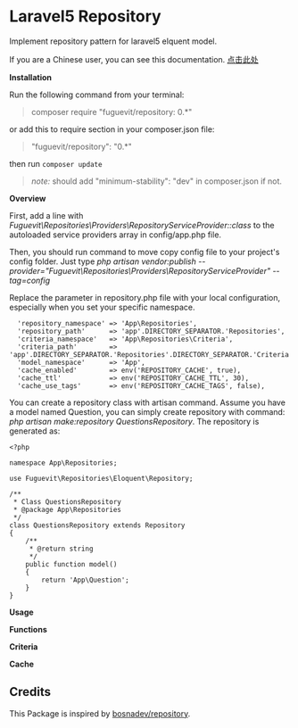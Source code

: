 # Laravel5 Repository

Implement repository pattern for laravel5 elquent model.

If you are a Chinese user, you can see this documentation. [点击此处](https://github.com/fuguevit/repository/blob/master/README_ZH.md)

**Installation**

Run the following command from your terminal:

> composer require "fuguevit/repository: 0.*"

or add this to require section in  your composer.json file:

> "fuguevit/repository": "0.*"

then run `composer update`

> *note:* should add "minimum-stability": "dev" in composer.json if not.

**Overview**

First, add a line with *Fuguevit\Repositories\Providers\RepositoryServiceProvider::class* to the autoloaded service providers array in config/app.php file.

Then, you should run command to move copy config file to your project's config folder. Just type *php artisan vendor:publish --provider="Fuguevit\Repositories\Providers\RepositoryServiceProvider" --tag=config*

Replace the parameter in repository.php file with your local configuration, especially when you set your specific namespace.

```
  'repository_namespace' => 'App\Repositories',
  'repository_path' 	 => 'app'.DIRECTORY_SEPARATOR.'Repositories',
  'criteria_namespace'   => 'App\Repositories\Criteria',
  'criteria_path'        => 'app'.DIRECTORY_SEPARATOR.'Repositories'.DIRECTORY_SEPARATOR.'Criteria',
  'model_namespace' 	 => 'App',
  'cache_enabled'   	 => env('REPOSITORY_CACHE', true),
  'cache_ttl'       	 => env('REPOSITORY_CACHE_TTL', 30),
  'cache_use_tags'       => env('REPOSITORY_CACHE_TAGS', false),
```

You can create a repository class with artisan command. Assume you have a model named Question, you can simply create repository with command: *php artisan make:repository QuestionsRepository*. The repository is generated as:

```
<?php

namespace App\Repositories;

use Fuguevit\Repositories\Eloquent\Repository;

/**
 * Class QuestionsRepository
 * @package App\Repositories
 */
class QuestionsRepository extends Repository
{
    /**
     * @return string
     */
    public function model()
    {
        return 'App\Question';
    }
}
```

**Usage**

**Functions**

**Criteria**

**Cache**

**Credits**
----
This Package is inspired by [bosnadev/repository](https://github.com/bosnadev/repository).